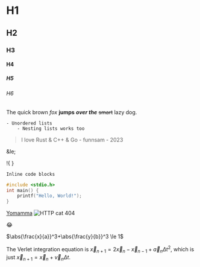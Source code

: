 # H1
## H2
### H3
#### H4
##### H5
###### H6
The quick
	brown
*fox*
 **jumps**
  ***over the*** ~~smart~~ lazy dog.

	- Unordered lists
		- Nesting lists works too

> I love Rust & C++ & Go
>     \- funnsam \- 2023

\&le;

!{
	<script>
		if (true) {
			alert("hi");
		\}
	</script>
}

`Inline code blocks`
```c
#include <stdio.h>
int main() {
    printf("Hello, World!");
}
```

[Yomamma](https://yourmom.zip)
![HTTP cat 404](https://http.cat/404)

:joy:

$\abs{\frac{x}{a}}^3+\abs{\frac{y}{b}}^3 \le 1$

The Verlet integration equation is $\vec{x}_{n+1} = 2\vec{x}_n - \vec{x}_{n-1} + \vec{a}_n{\Delta}t^2$, which is just $\vec{x}_{n+1} = \vec{x}_n + \vec{v}_n{\Delta}t$.
